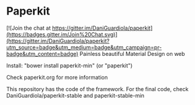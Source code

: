 # Paperkit

[![Join the chat at https://gitter.im/DaniGuardiola/paperkit](https://badges.gitter.im/Join%20Chat.svg)](https://gitter.im/DaniGuardiola/paperkit?utm_source=badge&utm_medium=badge&utm_campaign=pr-badge&utm_content=badge)
Painless beautiful Material Design on web

Install: "bower install paperkit-min" (or "paperkit")

Check paperkit.org for more information

This repository has the code of the framework. For the final code, check DaniGuardiola/paperkit-stable and paperkit-stable-min
